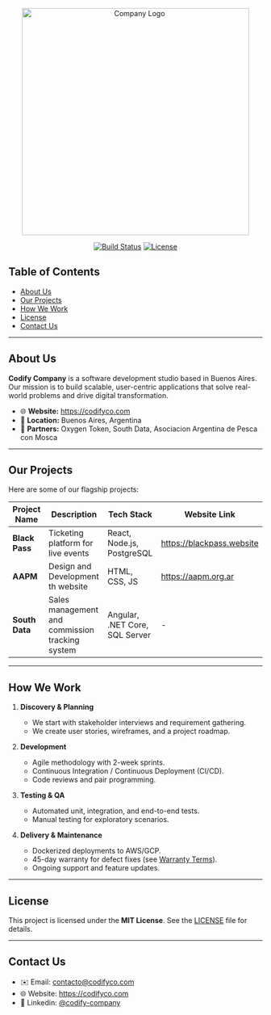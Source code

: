 <!-- Logo and Title -->

<p align="center">
  <img src="https://github.com/user-attachments/assets/f2367546-88da-478e-a33b-970f15c7ce61" alt="Company Logo" width="450" />
<!--   <h1 align="center">Codify Company</h1> -->
</p>

<!-- Badges -->
<p align="center">
  <a href="#"><img src="https://img.shields.io/badge/build-passing-brightgreen" alt="Build Status" /></a>
  <a href="#"><img src="https://img.shields.io/badge/license-MIT-blue" alt="License" /></a>
</p>

## Table of Contents

- [About Us](#about-us)  
- [Our Projects](#our-projects)  
- [How We Work](#how-we-work)  
- [License](#license)  
- [Contact Us](#contact-us)  

---

## About Us

**Codify Company** is a software development studio based in Buenos Aires.  
Our mission is to build scalable, user-centric applications that solve real-world problems and drive digital transformation.

- 🌐 **Website:** https://codifyco.com
- 📍 **Location:** Buenos Aires, Argentina  
- 🤝 **Partners:** Oxygen Token, South Data, Asociacion Argentina de Pesca con Mosca  

---

## Our Projects

Here are some of our flagship projects:

| Project Name        | Description                                      | Tech Stack                         | Website Link                           |
| ------------------- | ------------------------------------------------ | ---------------------------------- | -------------------------------------- |
| **Black Pass**      | Ticketing platform for live events               | React, Node.js, PostgreSQL         | https://blackpass.website              |
| **AAPM**            | Design and Development th website                | HTML, CSS, JS                      | https://aapm.org.ar                    |
| **South Data**      | Sales management and commission tracking system  | Angular, .NET Core, SQL Server     |                 -                      |

---

## How We Work

1. **Discovery & Planning**  
   - We start with stakeholder interviews and requirement gathering.  
   - We create user stories, wireframes, and a project roadmap.

2. **Development**  
   - Agile methodology with 2-week sprints.  
   - Continuous Integration / Continuous Deployment (CI/CD).  
   - Code reviews and pair programming.

3. **Testing & QA**  
   - Automated unit, integration, and end-to-end tests.  
   - Manual testing for exploratory scenarios.

4. **Delivery & Maintenance**  
   - Dockerized deployments to AWS/GCP.  
   - 45-day warranty for defect fixes (see [Warranty Terms](./WARRANTY.md)).  
   - Ongoing support and feature updates.

---

## License

This project is licensed under the **MIT License**. See the [LICENSE](./LICENSE) file for details.

---

## Contact Us

- ✉️ Email: [contacto@codifyco.com](mailto:contacto@codifyco.com)  
- 🌐 Website: https://codifyco.com  
- 🏢 Linkedin: [@codify-company](https://www.linkedin.com/company/codify-company)

